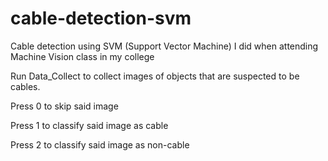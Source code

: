 # cable-detection-svm

Cable detection using SVM (Support Vector Machine) I did when attending Machine Vision class in my college

Run Data_Collect to collect images of objects that are suspected to be cables. 

Press 0 to skip said image 

Press 1 to classify said image as cable

Press 2 to classify said image as non-cable
